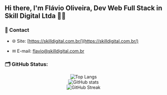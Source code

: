 ## Hi there, I'm Flávio Oliveira, Dev Web Full Stack in Skill Digital Ltda 👋🏿

### 📣 Contact

- 🌐 Site: [https://skilldigital.com.br/](https://skilldigital.com.br/)

- ✉ E-mail: [flavio@skilldigital.com.br](mailto:flavio@skilldigital.com.br)

### 🗂 GitHub Status:

<div align="center">
  <img src="https://github-readme-stats.vercel.app/api/top-langs/?username=flavio-skilldigital&theme=yeblu&layout=donut-vertical&langs_count=8" alt="Top Langs"/>
  <br>
  <img src="https://github-readme-stats.vercel.app/api?username=flavio-skilldigital&show_icons=true&theme=yeblu" alt="GitHub stats"/>
  <br>
  <img src="https://github-readme-streak-stats.herokuapp.com?user=flavio-skilldigital&theme=yeblu&mode=weekly" alt="GitHub Streak"/>
</div>
